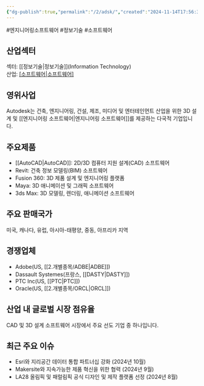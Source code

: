 ```yaml
---
{"dg-publish":true,"permalink":"/2/adsk/","created":"2024-11-14T17:56:35.956+09:00","updated":"2025-06-03T20:05:57.446+09:00"}
---
```


#엔지니어링소프트웨어 #정보기술 #소프트웨어 

## 산업섹터

섹터: [[정보기술\|정보기술]](Information Technology)  
산업: [[소프트웨어\|소프트웨어]](Software)

## 영위사업

Autodesk는 건축, 엔지니어링, 건설, 제조, 미디어 및 엔터테인먼트 산업을 위한 3D 설계 및 [[엔지니어링 소프트웨어\|엔지니어링 소프트웨어]]를 제공하는 다국적 기업입니다.

## 주요제품

- [[AutoCAD\|AutoCAD]]: 2D/3D 컴퓨터 지원 설계(CAD) 소프트웨어
- Revit: 건축 정보 모델링(BIM) 소프트웨어
- Fusion 360: 3D 제품 설계 및 엔지니어링 플랫폼
- Maya: 3D 애니메이션 및 그래픽 소프트웨어
- 3ds Max: 3D 모델링, 렌더링, 애니메이션 소프트웨어

## 주요 판매국가

미국, 캐나다, 유럽, 아시아-태평양, 중동, 아프리카 지역

## 경쟁업체

- Adobe(US, [[2.개별종목/ADBE\|ADBE]])
- Dassault Systemes(프랑스, [[DASTY\|DASTY]])
- PTC Inc(US, [[PTC\|PTC]])
- Oracle(US, [[2.개별종목/ORCL\|ORCL]])

## 산업 내 글로벌 시장 점유율

CAD 및 3D 설계 소프트웨어 시장에서 주요 선도 기업 중 하나입니다.

## 최근 주요 이슈

- Esri와 지리공간 데이터 통합 파트너십 강화 (2024년 10월)
- Makersite와 지속가능한 제품 혁신을 위한 협력 (2024년 9월)
- LA28 올림픽 및 패럴림픽 공식 디자인 및 제작 플랫폼 선정 (2024년 8월)